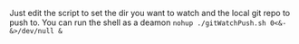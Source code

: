  Just edit the script to set the dir you want to watch and the local git repo to push to.
 You can run the shell as a deamon `nohup ./gitWatchPush.sh 0<&- &>/dev/null &`


